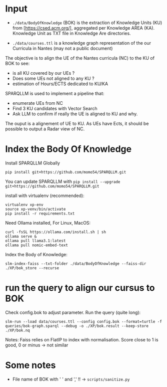
# Input

* `./data/BodyOfKnowledge` (BOK) is the extraction of Knowledge Units (KU) from [https://csed.acm.org/], aggregated per Knowledge AREA (KA). Knowledge Unit as TXT file in Knowledge Are directories.

* `./data/courses.ttl` is a knowledge graph representation of the our Curricula in Nantes (may not a public document)

The objective is to align the UE of the Nantes curricula (NC) to the KU of BOK to see:
* is all KU covered by our UEs ?
* Does some UEs not aligned to any KU ?
* estimation of Hours/ECTS dedicated to KU/KA 

SPARQLLM is used to implement a pipeline that:
- enumerate UEs from NC
- Find 3 KU candidates with Vector Search
- Ask LLM to confirm if really the UE is aligned to KU and why. 

The ouput is a alignement of UE to KU. As UEs have Ects, it should be possible to output a Radar view of NC.

# Index the Body Of Knowledge 

Install SPARQLLM Globally 

```
pip install git+https://github.com/momo54/SPARQLLM.git
```
You can update SPARQLLM with `pip install --upgrade git+https://github.com/momo54/SPARQLLM.git`

install with virtualenv (recommended):
```
virtualenv xp-env
source xp-venv/bin/activate
pip install -r requirements.txt
```

Need Ollama installed, For Linux, MacOS:
```
curl -fsSL https://ollama.com/install.sh | sh
ollama serve &
ollama pull llama3.1:latest
ollama pull nomic-embed-text
```



Index the Body of Knowledge:
```
slm-index-faiss --txt-folder ./data/BodyOfKnowledge --faiss-dir ./XP/bok_store --recurse 
```

# run the query to align our cursus to BOK

Check config.bok to adjust parameter. Run the query (quite long):
```
slm-run --load data/courses.ttl --config config.bok --format=turtle -f queries/bok-graph.sparql --debug -o ./XP/bok.result --keep-store ./XP/bok.nq 
```

Notes: 
Faiss relies on  FlatIP to index with  normalisation. Score close to 1 is good, 0 or minus -> not similar


# Some notes
- File name of BOK with ' ' and ',' !! -> `scripts/sanitize.py`
